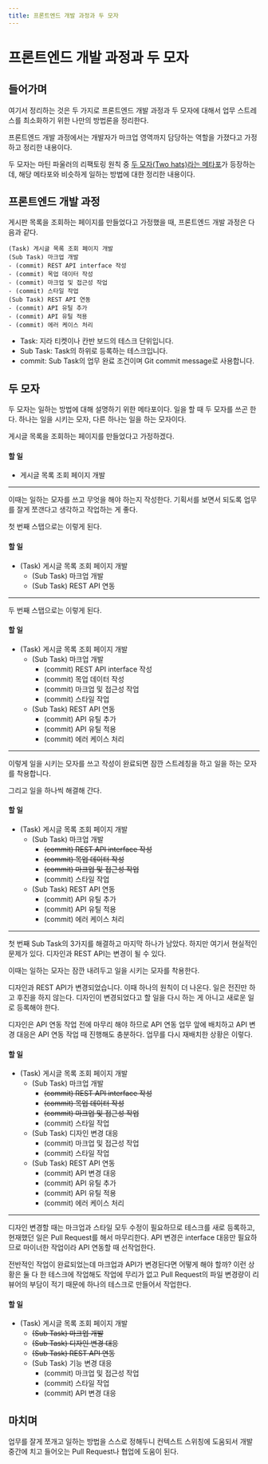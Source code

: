 ```yaml
---
title: 프론트엔드 개발 과정과 두 모자
---
```

# 프론트엔드 개발 과정과 두 모자
## 들어가며
여기서 정리하는 것은 두 가지로 프론트엔드 개발 과정과 두 모자에 대해서 업무 스트레스를 최소화하기 위한 나만의 방법론을 정리한다.

프론트엔드 개발 과정에서는 개발자가 마크업 영역까지 담당하는 역할을 가졌다고 가정하고 정리한 내용이다.

두 모자는 마틴 파울러의 리팩토링 원칙 중 [두 모자(Two hats)라는 메타포](https://martinfowler.com/articles/workflowsOfRefactoring/fallback.html)가 등장하는데, 해당 메타포와 비슷하게 일하는 방법에 대한 정리한 내용이다.

## 프론트엔드 개발 과정
게시판 목록을 조회하는 페이지를 만들었다고 가정했을 때, 프론트엔드 개발 과정은 다음과 같다.

```
(Task) 게시글 목록 조회 페이지 개발
(Sub Task) 마크업 개발
- (commit) REST API interface 작성
- (commit) 목업 데이터 작성
- (commit) 마크업 및 접근성 작업
- (commit) 스타일 작업
(Sub Task) REST API 연동
- (commit) API 유틸 추가
- (commit) API 유틸 적용
- (commit) 에러 케이스 처리
```
- Task: 지라 티켓이나 칸반 보드의 테스크 단위입니다.
- Sub Task: Task의 하위로 등록하는 테스크입니다.
- commit: Sub Task의 업무 완료 조건이며 Git commit message로 사용합니다.

## 두 모자
두 모자는 일하는 방법에 대해 설명하기 위한 메타포이다. 일을 할 때 두 모자를 쓰곤 한다. 하나는 일을 시키는 모자, 다른 하나는 일을 하는 모자이다.

게시글 목록을 조회하는 페이지를 만들었다고 가정하겠다.

#### 할 일
- 게시글 목록 조회 페이지 개발
---
이때는 일하는 모자를 쓰고 무엇을 해야 하는지 작성한다. 기획서를 보면서 되도록 업무를 잘게 쪼갠다고 생각하고 작업하는 게 좋다.

첫 번째 스탭으로는 이렇게 된다.

#### 할 일
- (Task) 게시글 목록 조회 페이지 개발
  - (Sub Task) 마크업 개발
  - (Sub Task) REST API 연동
---
두 번째 스탭으로는 이렇게 된다.

#### 할 일
- (Task) 게시글 목록 조회 페이지 개발
  - (Sub Task) 마크업 개발
    - (commit) REST API interface 작성
    - (commit) 목업 데이터 작성
    - (commit) 마크업 및 접근성 작업
    - (commit) 스타일 작업
  - (Sub Task) REST API 연동
    - (commit) API 유틸 추가
    - (commit) API 유틸 적용
    - (commit) 에러 케이스 처리
---
이렇게 일을 시키는 모자를 쓰고 작성이 완료되면 잠깐 스트레칭을 하고 일을 하는 모자를 착용합니다.

그리고 일을 하나씩 해결해 간다.

#### 할 일
- (Task) 게시글 목록 조회 페이지 개발
  - (Sub Task) 마크업 개발
    - ~~(commit) REST API interface 작성~~
    - ~~(commit) 목업 데이터 작성~~
    - ~~(commit) 마크업 및 접근성 작업~~
    - (commit) 스타일 작업
  - (Sub Task) REST API 연동
    - (commit) API 유틸 추가
    - (commit) API 유틸 적용
    - (commit) 에러 케이스 처리
---
첫 번째 Sub Task의 3가지를 해결하고 마지막 하나가 남았다.
하지만 여기서 현실적인 문제가 있다. 디자인과 REST API는 변경이 될 수 있다.

이때는 일하는 모자는 잠깐 내려두고 일을 시키는 모자를 착용한다.

디자인과 REST API가 변경되었습니다. 이때 하나의 원칙이 더 나온다.
일은 전진만 하고 후진을 하지 않는다.
디자인이 변경되었다고 할 일을 다시 하는 게 아니고 새로운 일로 등록해야 한다.

디자인은 API 연동 작업 전에 마무리 해야 하므로 API 연동 업무 앞에 배치하고 API 변경 대응은 API 연동 작업 때 진행해도 충분하다.
업무를 다시 재배치한 상황은 이렇다.

#### 할 일
- (Task) 게시글 목록 조회 페이지 개발
  - (Sub Task) 마크업 개발
    - ~~(commit) REST API interface 작성~~
    - ~~(commit) 목업 데이터 작성~~
    - ~~(commit) 마크업 및 접근성 작업~~
    - (commit) 스타일 작업
  - (Sub Task) 디자인 변경 대응
    - (commit) 마크업 및 접근성 작업
    - (commit) 스타일 작업
  - (Sub Task) REST API 연동
    - (commit) API 변경 대응
    - (commit) API 유틸 추가
    - (commit) API 유틸 적용
    - (commit) 에러 케이스 처리

---
디자인 변경할 때는 마크업과 스타일 모두 수정이 필요하므로 테스크를 새로 등록하고, 현재했던 일은 Pull Request를 해서 마무리한다.
API 변경은 interface 대응만 필요하므로 마이너한 작업이라 API 연동할 때 선작업한다.

전반적인 작업이 완료되었는데 마크업과 API가 변경된다면 어떻게 해야 할까? 이런 상황은 둘 다 한 테스크에 작업해도 작업에 무리가 없고 Pull Request의 파일 변경량이 리뷰어의 부담이 적기 때문에 하나의 테스크로 만들어서 작업한다.

#### 할 일
- (Task) 게시글 목록 조회 페이지 개발
  - ~~(Sub Task) 마크업 개발~~
  - ~~(Sub Task) 디자인 변경 대응~~
  - ~~(Sub Task) REST API 연동~~
  - (Sub Task) 기능 변경 대응
    - (commit) 마크업 및 접근성 작업
    - (commit) 스타일 작업
    - (commit) API 변경 대응

## 마치며
업무를 잘게 쪼개고 일하는 방법을 스스로 정해두니 컨텍스트 스위칭에 도움되서 개발 중간에 치고 들어오는 Pull Request나 협업에 도움이 된다.
